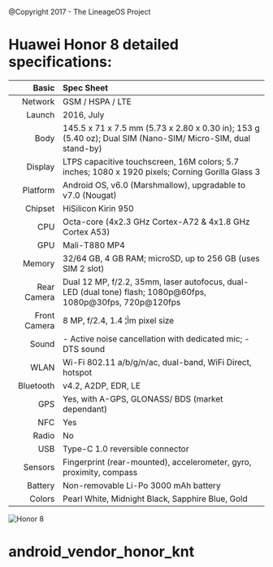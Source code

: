 @Copyright 2017 - The LineageOS Project

Huawei Honor 8 detailed specifications:
======================================

Basic         |Spec Sheet
-------------:|:------------------------------------------------------------------------------------------------------------------------
Network	      | GSM / HSPA / LTE
Launch	      |2016, July
Body	      |145.5 x 71 x 7.5 mm (5.73 x 2.80 x 0.30 in); 153 g (5.40 oz); Dual SIM (Nano-SIM/ Micro-SIM, dual stand-by)
Display	      |LTPS capacitive touchscreen, 16M colors; 5.7 inches; 1080 x 1920 pixels; Corning Gorilla Glass 3
Platform      |Android OS, v6.0 (Marshmallow), upgradable to v7.0 (Nougat)
Chipset	      |HiSilicon Kirin 950
CPU	      |Octa-core (4x2.3 GHz Cortex-A72 & 4x1.8 GHz Cortex A53)
GPU	      |Mali-T880 MP4
Memory	      |32/64 GB, 4 GB RAM; microSD, up to 256 GB (uses SIM 2 slot)
Rear Camera   |Dual 12 MP, f/2.2, 35mm, laser autofocus, dual-LED (dual tone) flash; 1080p@60fps, 1080p@30fps, 720p@120fps
Front Camera  |8 MP, f/2.4, 1.4 ¦Ìm pixel size
Sound	      |- Active noise cancellation with dedicated mic; - DTS sound
WLAN	      |Wi-Fi 802.11 a/b/g/n/ac, dual-band, WiFi Direct, hotspot
Bluetooth     |v4.2, A2DP, EDR, LE
GPS	      |Yes, with A-GPS, GLONASS/ BDS (market dependant)
NFC	      |Yes
Radio	      |No
USB	      |Type-C 1.0 reversible connector
Sensors	      |Fingerprint (rear-mounted), accelerometer, gyro, proximity, compass
Battery	      |Non-removable Li-Po 3000 mAh battery
Colors 	      |Pearl White, Midnight Black, Sapphire Blue, Gold


![Honor 8](http://cdn2.gsmarena.com/vv/pics/huawei/huawei-honor-V8-1.jpg "Honor8")




# android_vendor_honor_knt
